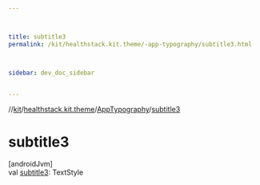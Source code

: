 ```yaml
---



title: subtitle3
permalink: /kit/healthstack.kit.theme/-app-typography/subtitle3.html



sidebar: dev_doc_sidebar


---
```




//[kit](/kit.html)/[healthstack.kit.theme](../index.html)/[AppTypography](index.html)/[subtitle3](subtitle3.html)



# subtitle3



[androidJvm]\
val [subtitle3](subtitle3.html): TextStyle






